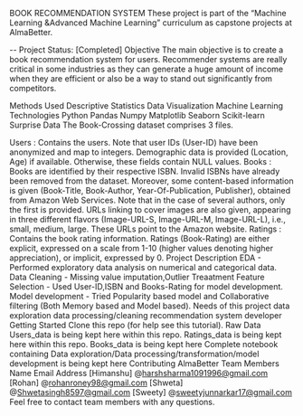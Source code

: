 BOOK RECOMMENDATION SYSTEM
These project is part of the “Machine Learning &Advanced Machine Learning” curriculum as capstone projects at AlmaBetter.

-- Project Status: [Completed]
Objective
The main objective is to create a book recommendation system for users. Recommender systems are really critical in some industries as they can generate a huge amount of income when they are efficient or also be a way to stand out significantly from competitors.

Methods Used
Descriptive Statistics
Data Visualization
Machine Learning
Technologies
Python
Pandas
Numpy
Matplotlib
Seaborn
Scikit-learn
Surprise
Data
The Book-Crossing dataset comprises 3 files.

Users : Contains the users. Note that user IDs (User-ID) have been anonymized and map to integers. Demographic data is provided (Location, Age) if available. Otherwise, these fields contain NULL values.
Books : Books are identified by their respective ISBN. Invalid ISBNs have already been removed from the dataset. Moreover, some content-based information is given (Book-Title, Book-Author, Year-Of-Publication, Publisher), obtained from Amazon Web Services. Note that in the case of several authors, only the first is provided. URLs linking to cover images are also given, appearing in three different flavors (Image-URL-S, Image-URL-M, Image-URL-L), i.e., small, medium, large. These URLs point to the Amazon website.
Ratings : Contains the book rating information. Ratings (Book-Rating) are either explicit, expressed on a scale from 1-10 (higher values denoting higher appreciation), or implicit, expressed by 0.
Project Description
EDA - Performed exploratory data analysis on numerical and categorical data.
Data Cleaning - Missing value imputation,Outlier Treaatment
Feature Selection - Used User-ID,ISBN and Books-Rating for model development.
Model development - Tried Popularity based model and Collaborative filtering (Both Memory based and Model based).
Needs of this project
data exploration
data processing/cleaning
recommendation system developer
Getting Started
Clone this repo (for help see this tutorial).
Raw Data
Users_data is being kept here within this repo.
Ratings_data is being kept here within this repo.
Books_data is being kept here
Complete notebook containing Data exploration/Data processing/transformation/model development is being kept here
Contributing AlmaBetter Team Members
Name	Email Address
[Himanshu]	@harshsharma1091996@gmail.com
[Rohan]	@rohanroney98@gmail.com
[Shweta]	@Shwetasingh8597@gmail.com
[Sweety]	@sweetyjunnarkar17@gmail.com
Feel free to contact team members with any questions.
